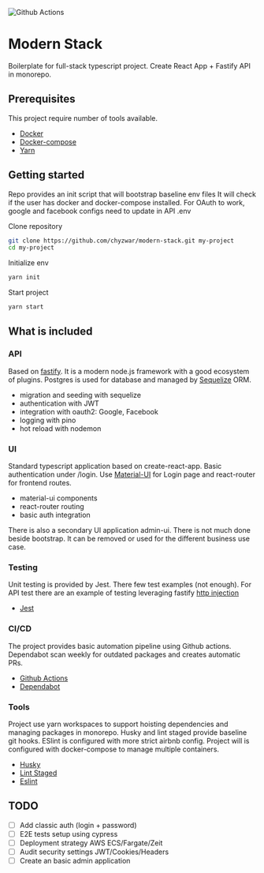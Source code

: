 
![Github Actions](https://github.com/chyzwar/modern-stack/workflows/Build/badge.svg)

# Modern Stack

Boilerplate for full-stack typescript project.
Create React App + Fastify API in monorepo.

## Prerequisites

This project require number of tools available.

- [Docker](https://docs.docker.com/install/)
- [Docker-compose](https://docs.docker.com/compose/install/)
- [Yarn](https://yarnpkg.com/)

## Getting started

Repo provides an init script that will bootstrap baseline env files
It will check if the user has docker and docker-compose installed.
For OAuth to work, google and facebook configs need to update in API .env

Clone repository

```sh
git clone https://github.com/chyzwar/modern-stack.git my-project
cd my-project
```

Initialize env

```sh
yarn init
```

Start project

```sh
yarn start
```

## What is included

### API

Based on [fastify](https://www.fastify.io/). It is a modern node.js framework with a good ecosystem of plugins. Postgres is used for database and managed by [Sequelize](https://sequelize.org/) ORM.

- migration and seeding with sequelize
- authentication with JWT
- integration with oauth2: Google, Facebook
- logging with pino
- hot reload with nodemon

### UI

Standard typescript application based on create-react-app. Basic authentication under /login. Use [Material-UI](https://material-ui.com/) for Login page and react-router for frontend routes.

- material-ui components
- react-router routing
- basic auth integration

There is also a secondary UI application admin-ui. There is not much done beside bootstrap. It can be removed or used for the different business use case.

### Testing

Unit testing is provided by Jest. There few test examples (not enough). For API test there are an example of testing leveraging fastify [http injection](https://github.com/fastify/fastify/blob/master/docs/Testing.md)

- [Jest](https://github.com/facebook/jest)

### CI/CD

The project provides basic automation pipeline using Github actions. Dependabot scan weekly for outdated packages and creates automatic PRs.

- [Github Actions](https://github.com/features/actions)
- [Dependabot](https://dependabot.com/)

### Tools

Project use yarn workspaces to support hoisting dependencies and managing packages in monorepo. Husky and lint staged provide baseline git hooks. ESlint is configured with more strict airbnb config. Project will is configured with docker-compose to manage multiple containers.

- [Husky](https://www.npmjs.com/package/husky)
- [Lint Staged](https://github.com/okonet/lint-staged)
- [Eslint](https://github.com/eslint/eslint)

## TODO

- [ ] Add classic auth (login + password)
- [ ] E2E tests setup using cypress
- [ ] Deployment strategy AWS ECS/Fargate/Zeit
- [ ] Audit security settings JWT/Cookies/Headers
- [ ] Create an basic admin application
